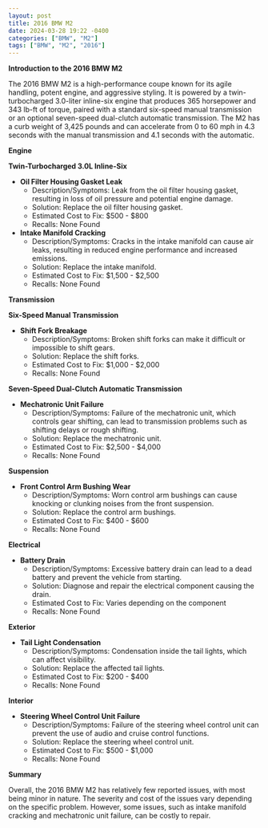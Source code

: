 ```yaml
---
layout: post
title: 2016 BMW M2
date: 2024-03-28 19:22 -0400
categories: ["BMW", "M2"]
tags: ["BMW", "M2", "2016"]
---
```

**Introduction to the 2016 BMW M2**

The 2016 BMW M2 is a high-performance coupe known for its agile handling, potent engine, and aggressive styling. It is powered by a twin-turbocharged 3.0-liter inline-six engine that produces 365 horsepower and 343 lb-ft of torque, paired with a standard six-speed manual transmission or an optional seven-speed dual-clutch automatic transmission. The M2 has a curb weight of 3,425 pounds and can accelerate from 0 to 60 mph in 4.3 seconds with the manual transmission and 4.1 seconds with the automatic.

**Engine**

**Twin-Turbocharged 3.0L Inline-Six**

* **Oil Filter Housing Gasket Leak**
    * Description/Symptoms: Leak from the oil filter housing gasket, resulting in loss of oil pressure and potential engine damage.
    * Solution: Replace the oil filter housing gasket.
    * Estimated Cost to Fix: $500 - $800
    * Recalls: None Found
* **Intake Manifold Cracking**
    * Description/Symptoms: Cracks in the intake manifold can cause air leaks, resulting in reduced engine performance and increased emissions.
    * Solution: Replace the intake manifold.
    * Estimated Cost to Fix: $1,500 - $2,500
    * Recalls: None Found

**Transmission**

**Six-Speed Manual Transmission**

* **Shift Fork Breakage**
    * Description/Symptoms: Broken shift forks can make it difficult or impossible to shift gears.
    * Solution: Replace the shift forks.
    * Estimated Cost to Fix: $1,000 - $2,000
    * Recalls: None Found

**Seven-Speed Dual-Clutch Automatic Transmission**

* **Mechatronic Unit Failure**
    * Description/Symptoms: Failure of the mechatronic unit, which controls gear shifting, can lead to transmission problems such as shifting delays or rough shifting.
    * Solution: Replace the mechatronic unit.
    * Estimated Cost to Fix: $2,500 - $4,000
    * Recalls: None Found

**Suspension**

* **Front Control Arm Bushing Wear**
    * Description/Symptoms: Worn control arm bushings can cause knocking or clunking noises from the front suspension.
    * Solution: Replace the control arm bushings.
    * Estimated Cost to Fix: $400 - $600
    * Recalls: None Found

**Electrical**

* **Battery Drain**
    * Description/Symptoms: Excessive battery drain can lead to a dead battery and prevent the vehicle from starting.
    * Solution: Diagnose and repair the electrical component causing the drain.
    * Estimated Cost to Fix: Varies depending on the component
    * Recalls: None Found

**Exterior**

* **Tail Light Condensation**
    * Description/Symptoms: Condensation inside the tail lights, which can affect visibility.
    * Solution: Replace the affected tail lights.
    * Estimated Cost to Fix: $200 - $400
    * Recalls: None Found

**Interior**

* **Steering Wheel Control Unit Failure**
    * Description/Symptoms: Failure of the steering wheel control unit can prevent the use of audio and cruise control functions.
    * Solution: Replace the steering wheel control unit.
    * Estimated Cost to Fix: $500 - $1,000
    * Recalls: None Found

**Summary**

Overall, the 2016 BMW M2 has relatively few reported issues, with most being minor in nature. The severity and cost of the issues vary depending on the specific problem. However, some issues, such as intake manifold cracking and mechatronic unit failure, can be costly to repair.

